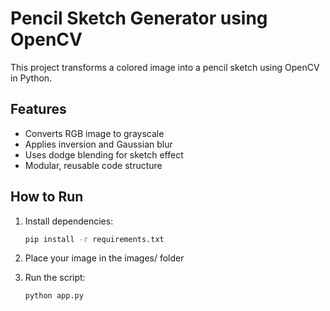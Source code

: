 # Pencil Sketch Generator using OpenCV

This project transforms a colored image into a pencil sketch using OpenCV in Python.

## Features
- Converts RGB image to grayscale
- Applies inversion and Gaussian blur
- Uses dodge blending for sketch effect
- Modular, reusable code structure

## How to Run

1. Install dependencies:
   ```bash
   pip install -r requirements.txt

2. Place your image in the images/ folder

3. Run the script:
   ```bash
   python app.py


